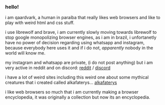 ### hello!

i am qaardvark, a human in paraíba that really likes web browsers and like to play with weird html and css stuff.

i use librewolf and brave, i am currently slowly moving towards librewolf to stop google monopolizing browser engines, as i am in brazil, i unfortanetly have no power of decision regarding using whatsapp and instagram, because everybody here uses it and if i do not, _apparently_ nobody in the world will know me.

my instagram and whatsapp are private, (i do not post anything) but i am very active in reddit and on discord: [reddit](https://www.reddit.com/user/qaardvark) / [discord](https://discordapp.com/users/966110743315509299)

i have a lot of weird sites including this weird one about some mythical creatures that i created called alkafaterys... [alkafaterys](https://qaardvark.github.io/alkafaterys/)

i like web browsers so much that i am currently making a browser encyclopedia, it was originally a collection but now its an encyclopedia.
